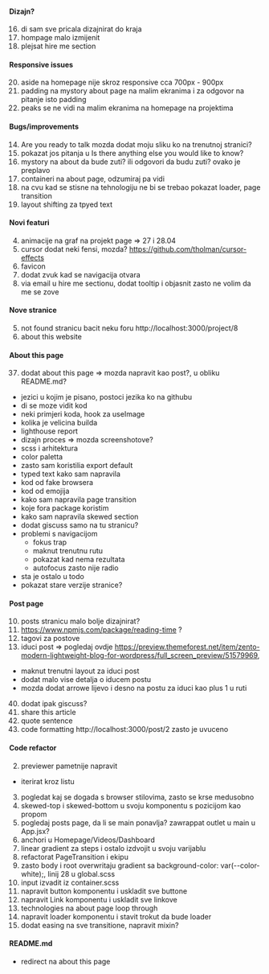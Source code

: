 #### Dizajn?

16. di sam sve pricala dizajnirat do kraja
17. hompage malo izmijenit
18. plejsat hire me section

#### Responsive issues

20. aside na homepage nije skroz responsive cca 700px - 900px
21. padding na mystory about page na malim ekranima i za odgovor na pitanje isto padding
22. peaks se ne vidi na malim ekranima na homepage na projektima

#### Bugs/improvements

14. Are you ready to talk mozda dodat moju sliku ko na trenutnoj stranici?
15. pokazat jos pitanja u Is there anything else you would like to know?
16. mystory na about da bude zuti? ili odgovori da budu zuti? ovako je preplavo
17. containeri na about page, odzumiraj pa vidi
18. na cvu kad se stisne na tehnologiju ne bi se trebao pokazat loader, page transition
19. layout shifting za tpyed text

#### Novi featuri

4. animacije na graf na projekt page => 27 i 28.04
5. cursor dodat neki fensi, mozda? https://github.com/tholman/cursor-effects
6. favicon
7. dodat zvuk kad se navigacija otvara
8. via email u hire me sectionu, dodat tooltip i objasnit zasto ne volim da me se zove

#### Nove stranice

5. not found stranicu bacit neku foru http://localhost:3000/project/8
6. about this website

#### About this page

37. dodat about this page => mozda napravit kao post?, u obliku README.md?

- jezici u kojim je pisano, postoci jezika ko na githubu
- di se moze vidit kod
- neki primjeri koda, hook za useImage
- kolika je velicina builda
- lighthouse report
- dizajn proces => mozda screenshotove?
- scss i arhitektura
- color paletta
- zasto sam koristilia export default
- typed text kako sam napravila
- kod od fake browsera
- kod od emojija
- kako sam napravila page transition
- koje fora package koristim
- kako sam napravila skewed section
- dodat giscuss samo na tu stranicu?
- problemi s navigacijom
  - fokus trap
  - maknut trenutnu rutu
  - pokazat kad nema rezultata
  - autofocus zasto nije radio
- sta je ostalo u todo
- pokazat stare verzije stranice?

#### Post page

10. posts stranicu malo bolje dizajnirat?
11. https://www.npmjs.com/package/reading-time ?
12. tagovi za postove
13. iduci post => pogledaj ovdje https://preview.themeforest.net/item/zento-modern-lightweight-blog-for-wordpress/full_screen_preview/51579969,

- maknut trenutni layout za iduci post
- dodat malo vise detalja o iducem postu
- mozda dodat arrowe lijevo i desno na postu za iduci kao plus 1 u ruti

40. dodat ipak giscuss?
41. share this article
42. quote sentence
43. code formatting http://localhost:3000/post/2 zasto je uvuceno

#### Code refactor

2. previewer pametnije napravit

- iterirat kroz listu

3. pogledat kaj se dogada s browser stilovima, zasto se krse medusobno
4. skewed-top i skewed-bottom u svoju komponentu s pozicijom kao propom
5. pogledaj posts page, da li se main ponavlja? zawrappat outlet u main u App.jsx?
6. anchori u Homepage/Videos/Dashboard
7. linear gradient za steps i ostalo izdvojit u svoju varijablu
8. refactorat PageTransition i ekipu
9. zasto body i root overwritaju gradient sa background-color: var(--color-white);, linij 28 u global.scss
10. input izvadit iz container.scss
11. napravit button komponentu i uskladit sve buttone
12. napravit Link komponentu i uskladit sve linkove
13. technologies na about page loop through
14. napravit loader komponentu i stavit trokut da bude loader
15. dodat easing na sve transitione, napravit mixin?

#### README.md

- redirect na about this page
